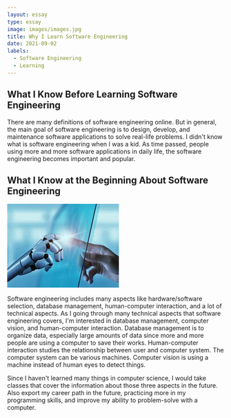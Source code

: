 ```yaml
---
layout: essay
type: essay
image: images/images.jpg
title: Why I Learn Software Engineering
date: 2021-09-02
labels:
  - Software Engineering
  - Learning
---
```

## What I Know Before Learning Software Engineering
There are many definitions of software engineering online. But in general, the main goal of software engineering is to design, develop, and maintenance software applications to solve real-life problems.
I didn't know what is software engineering when I was a kid. As time passed, people using more and more software applications in daily life, the software engineering becomes important and popular. 


## What I Know at the Beginning About Software Engineering
<div class="ui small rounded images">
  <img class="ui image" src="../images/images.jpg">
</div>

Software engineering includes many aspects like hardware/software selection, database management, human-computer interaction, and a lot of technical aspects. As I going through many technical aspects that software engineering covers, I'm interested in database management, computer vision, and human-computer interaction. Database management is to organize data, especially large amounts of data since more and more people are using a computer to save their works. Human-computer interaction studies the relationship between user and computer system. The computer system can be various machines. Computer vision is using a machine instead of human eyes to detect things.

Since I haven't learned many things in computer science, I would take classes that cover the information about those three aspects in the future. Also export my career path in the future, practicing more in my programming skills, and improve my ability to problem-solve with a computer. 

